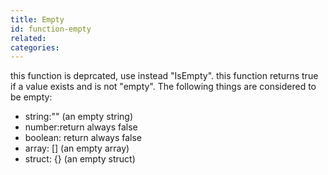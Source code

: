 ```yaml
---
title: Empty
id: function-empty
related:
categories:
---
```


this function is deprcated, use instead "IsEmpty".
		this function returns true if a value exists and is not "empty".
The following things are considered to be empty:
- string:"" (an empty string)
- number:return always false
- boolean: return always false
- array: [] (an empty array)
- struct: {} (an empty struct)